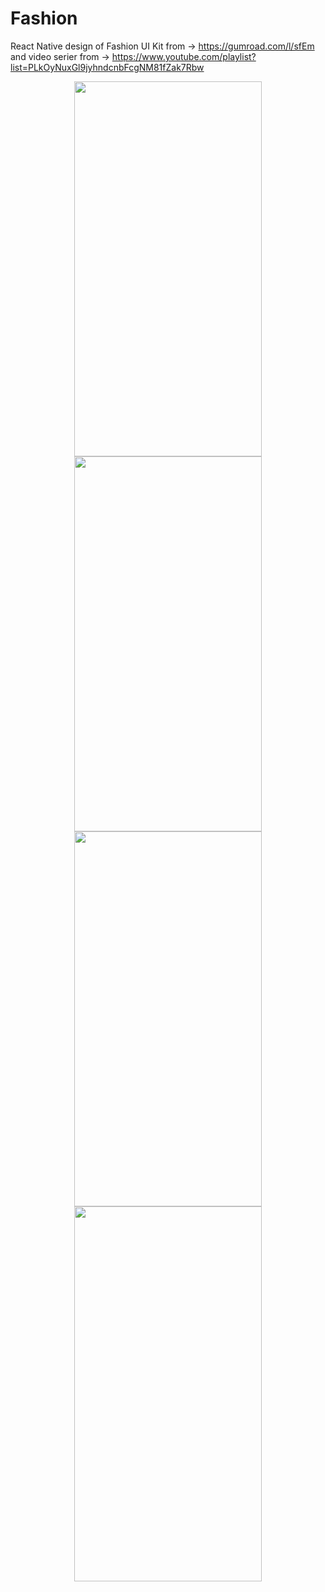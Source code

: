# Fashion
React Native design of Fashion UI Kit from -> https://gumroad.com/l/sfEm and video serier from -> https://www.youtube.com/playlist?list=PLkOyNuxGl9jyhndcnbFcgNM81fZak7Rbw
<p align="center">
  <img src="https://user-images.githubusercontent.com/26281251/104370184-8a79e400-552f-11eb-9153-06c1eda388f4.jpeg" width="300" height="600" >
  <img src="https://user-images.githubusercontent.com/26281251/104370192-8fd72e80-552f-11eb-8d33-d6acb49c6c8b.jpeg" width="300" height="600" >
  <img src="https://user-images.githubusercontent.com/26281251/104370188-8d74d480-552f-11eb-8d9f-59366640ff33.jpeg" width="300" height="600" >
  <img src="https://user-images.githubusercontent.com/26281251/104370191-8ea60180-552f-11eb-9f23-9ec593b06fb8.jpeg" width="300" height="600" >
</p>
